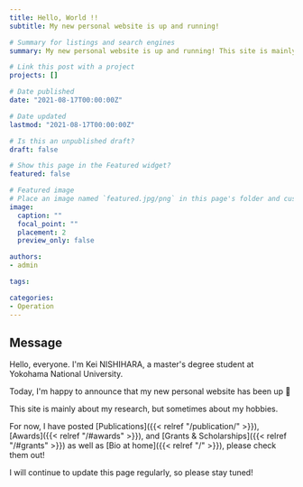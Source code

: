 ```yaml
---
title: Hello, World !!
subtitle: My new personal website is up and running!

# Summary for listings and search engines
summary: My new personal website is up and running! This site is mainly about my research, but sometimes about my hobbies.

# Link this post with a project
projects: []

# Date published
date: "2021-08-17T00:00:00Z"

# Date updated
lastmod: "2021-08-17T00:00:00Z"

# Is this an unpublished draft?
draft: false

# Show this page in the Featured widget?
featured: false

# Featured image
# Place an image named `featured.jpg/png` in this page's folder and customize its options here.
image:
  caption: ""
  focal_point: ""
  placement: 2
  preview_only: false

authors:
- admin

tags:

categories:
- Operation
---
```


## Message

Hello, everyone. I'm Kei NISHIHARA, a master's degree student at Yokohama National University.

Today, I'm happy to announce that my new personal website has been up 🎉

This site is mainly about my research, but sometimes about my hobbies.

For now, I have posted [Publications]({{< relref "/publication/" >}}), [Awards]({{< relref "/#awards" >}}), and [Grants & Scholarships]({{< relref "/#grants" >}}) as well as [Bio at home]({{< relref "/" >}}), please check them out!

I will continue to update this page regularly, so please stay tuned!
